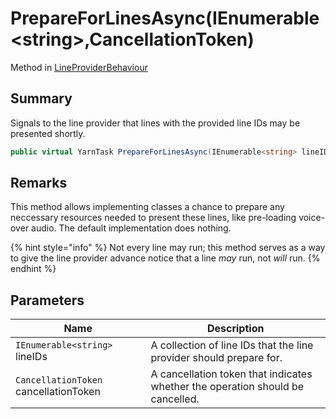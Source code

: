 # PrepareForLinesAsync(IEnumerable\<string>,CancellationToken)

Method in [LineProviderBehaviour](yarn.unity.lineproviderbehaviour.md)

## Summary

Signals to the line provider that lines with the provided line IDs may be presented shortly.

```csharp
public virtual YarnTask PrepareForLinesAsync(IEnumerable<string> lineIDs, CancellationToken cancellationToken)
```

## Remarks

This method allows implementing classes a chance to prepare any neccessary resources needed to present these lines, like pre-loading voice-over audio. The default implementation does nothing.

{% hint style="info" %}
Not every line may run; this method serves as a way to give the line provider advance notice that a line _may_ run, not _will_ run.
{% endhint %}

## Parameters

| Name                                  | Description                                                                    |
| ------------------------------------- | ------------------------------------------------------------------------------ |
| `IEnumerable<string>` lineIDs         | A collection of line IDs that the line provider should prepare for.            |
| `CancellationToken` cancellationToken | A cancellation token that indicates whether the operation should be cancelled. |
